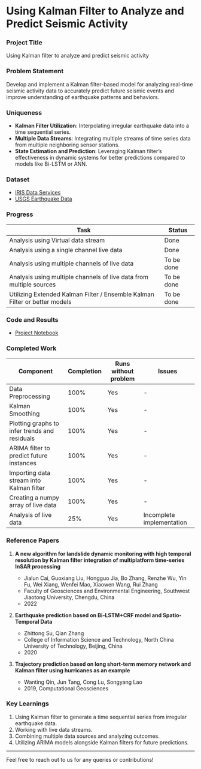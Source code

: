 # Using Kalman Filter to Analyze and Predict Seismic Activity

### Project Title
Using Kalman filter to analyze and predict seismic activity

### Problem Statement
Develop and implement a Kalman filter-based model for analyzing real-time seismic activity data to accurately predict future seismic events and improve understanding of earthquake patterns and behaviors.

### Uniqueness
- **Kalman Filter Utilization**: Interpolating irregular earthquake data into a time sequential series.
- **Multiple Data Streams**: Integrating multiple streams of time series data from multiple neighboring sensor stations.
- **State Estimation and Prediction**: Leveraging Kalman filter’s effectiveness in dynamic systems for better predictions compared to models like Bi-LSTM or ANN.

### Dataset
- [IRIS Data Services](https://service.iris.edu/fdsnws/dataselect/docs/1/builder/)
- [USGS Earthquake Data](https://earthquake.usgs.gov/fdsnws/event/1/)



### Progress
| Task                                                       | Status                |
|------------------------------------------------------------|-----------------------|
| Analysis using Virtual data stream                         | Done                  |
| Analysis using a single channel live data                  | Done                  |
| Analysis using multiple channels of live data              | To be done            |
| Analysis using multiple channels of live data from multiple sources | To be done   |
| Utilizing Extended Kalman Filter / Ensemble Kalman Filter or better models | To be done   |

### Code and Results
- [Project Notebook](https://colab.research.google.com/drive/1ZazSblayJ8ZajuvOaV7RY6GlDWxezysN?usp=drive_link)

### Completed Work
| Component                                    | Completion | Runs without problem | Issues         |
|----------------------------------------------|------------|----------------------|----------------|
| Data Preprocessing                           | 100%       | Yes                  | -              |
| Kalman Smoothing                             | 100%       | Yes                  | -              |
| Plotting graphs to infer trends and residuals| 100%       | Yes                  | -              |
| ARIMA filter to predict future instances     | 100%       | Yes                  | -              |
| Importing data stream into Kalman filter     | 100%       | Yes                  | -              |
| Creating a numpy array of live data          | 100%       | Yes                  | -              |
| Analysis of live data                        | 25%        | Yes                  | Incomplete implementation |

### Reference Papers
1. **A new algorithm for landslide dynamic monitoring with high temporal resolution by Kalman filter integration of multiplatform time-series InSAR processing**
   - Jialun Cai, Guoxiang Liu, Hongguo Jia, Bo Zhang, Renzhe Wu, Yin Fu, Wei Xiang, Wenfei Mao, Xiaowen Wang, Rui Zhang
   - Faculty of Geosciences and Environmental Engineering, Southwest Jiaotong University, Chengdu, China
   - 2022

2. **Earthquake prediction based on Bi-LSTM+CRF model and Spatio-Temporal Data**
   - Zhittong Su, Qian Zhang
   - College of Information Science and Technology, North China University of Technology, Beijing, China
   - 2020

3. **Trajectory prediction based on long short-term memory network and Kalman filter using hurricanes as an example**
   - Wanting Qin, Jun Tang, Cong Lu, Songyang Lao
   - 2019, Computational Geosciences

### Key Learnings
1. Using Kalman filter to generate a time sequential series from irregular earthquake data.
2. Working with live data streams.
3. Combining multiple data sources and analyzing outcomes.
4. Utilizing ARIMA models alongside Kalman filters for future predictions.

---

Feel free to reach out to us for any queries or contributions!

